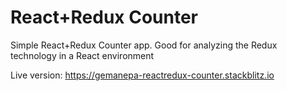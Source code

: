 # React+Redux Counter
Simple React+Redux Counter app. Good for analyzing the Redux technology in a React environment

Live version: https://gemanepa-reactredux-counter.stackblitz.io
